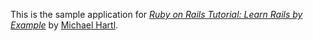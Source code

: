 This is the sample application for
[*Ruby on Rails Tutorial: Learn Rails by Example*](http://railstutorial.org/)
by [Michael Hartl](http://michaelhartl.com/).